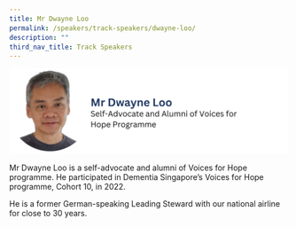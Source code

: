```yaml
---
title: Mr Dwayne Loo
permalink: /speakers/track-speakers/dwayne-loo/
description: ""
third_nav_title: Track Speakers
---
```

<div style="display: flex; flex-wrap: wrap;">
  <div style="flex-basis: 100%; max-width: 100%;">
    <img alt="track speakers 1" src="/images/SpeakersPhoto/dwayneloov0.png">
  </div>
	</div>
	
Mr Dwayne Loo is a self-advocate and alumni of Voices for Hope programme. He participated in Dementia Singapore’s Voices for Hope programme, Cohort 10, in 2022.

He is a former German-speaking Leading Steward with our national airline for close to 30 years.